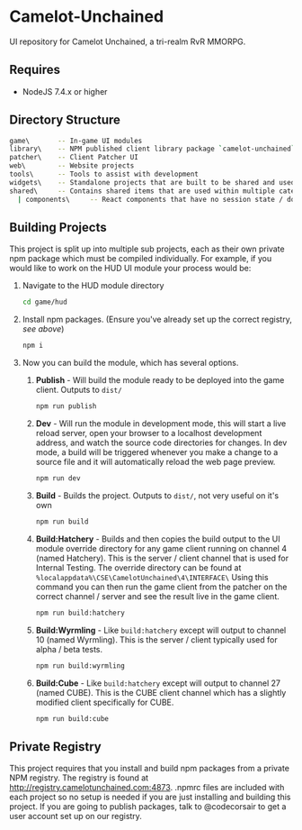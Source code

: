 # Camelot-Unchained

UI repository for Camelot Unchained, a tri-realm RvR MMORPG.

## Requires

* NodeJS 7.4.x or higher

## Directory Structure

```sh
game\       -- In-game UI modules
library\    -- NPM published client library package `camelot-unchained` on npm
patcher\    -- Client Patcher UI
web\        -- Website projects
tools\      -- Tools to assist with development
widgets\    -- Standalone projects that are built to be shared and used within multiple other projects or externally. These widgets are published to the CU Private Registry.
shared\     -- Contains shared items that are used within multiple categories (ie. web & patcher & in-game)
  | components\     -- React components that have no session state / do not use redux, can contain sub-components

```

## Building Projects

This project is split up into multiple sub projects, each as their own private npm package which must be compiled individually. For example, if you would like to work on the HUD UI module your process would be:

1. Navigate to the HUD module directory
    ```sh
    cd game/hud
    ```

1. Install npm packages.  (Ensure you've already set up the correct registry, *see above*)
    ```sh
    npm i
    ```

1. Now you can build the module, which has several options.

    1. **Publish** - Will build the module ready to be deployed into the game client.  Outputs to `dist/`
        ```sh
        npm run publish
        ```

    1. **Dev** - Will run the module in development mode, this will start a live reload server, open your browser to a localhost development address, and watch the source code directories for changes. In dev mode, a build will be triggered whenever you make a change to a source file and it will automatically reload the web page preview.
        ```sh
        npm run dev
        ```

    1. **Build** - Builds the project. Outputs to `dist/`, not very useful on it's own
        ```sh
        npm run build 
        ```

    1. **Build:Hatchery** - Builds and then copies the build output to the UI module override directory for any game client running on channel 4 (named Hatchery). This is the server / client channel that is used for Internal Testing. The override directory can be found at `%localappdata%\CSE\CamelotUnchained\4\INTERFACE\` Using this command you can then run the game client from the patcher on the correct channel / server and see the result live in the game client.
        ```sh
        npm run build:hatchery
        ```

    1. **Build:Wyrmling** - Like `build:hatchery` except will output to channel 10 (named Wyrmling).  This is the server / client typically used for alpha / beta tests.
        ```sh
        npm run build:wyrmling
        ```

    1. **Build:Cube** - Like `build:hatchery` except will output to channel 27 (named CUBE).  This is the CUBE client channel which has a slightly modified client specifically for CUBE.
        ```sh
        npm run build:cube
        ```

## Private Registry

This project requires that you install and build npm packages from a private NPM registry. The registry is found at http://registry.camelotunchained.com:4873. .npmrc files are included with each project so no setup is needed if you are just installing and building this project. If you are going to publish packages, talk to @codecorsair to get a user account set up on our registry.

